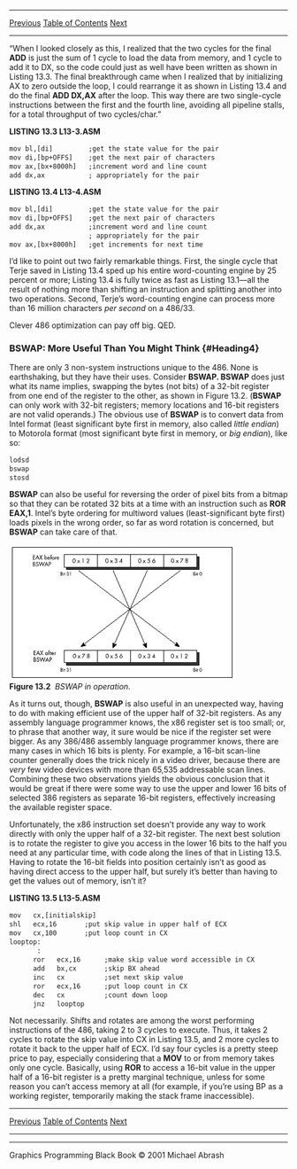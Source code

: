   ------------------------ --------------------------------- --------------------
  [Previous](13-01.html)   [Table of Contents](index.html)   [Next](13-03.html)
  ------------------------ --------------------------------- --------------------

“When I looked closely as this, I realized that the two cycles for the
final **ADD** is just the sum of 1 cycle to load the data from memory,
and 1 cycle to add it to DX, so the code could just as well have been
written as shown in Listing 13.3. The final breakthrough came when I
realized that by initializing AX to zero outside the loop, I could
rearrange it as shown in Listing 13.4 and do the final **ADD DX,AX**
after the loop. This way there are two single-cycle instructions between
the first and the fourth line, avoiding all pipeline stalls, for a total
throughput of two cycles/char.”

**LISTING 13.3 L13-3.ASM**

    mov bl,[di]         ;get the state value for the pair
    mov di,[bp+OFFS]    ;get the next pair of characters
    mov ax,[bx+8000h]   ;increment word and line count
    add dx,ax           ; appropriately for the pair

**LISTING 13.4 L13-4.ASM**

    mov bl,[di]         ;get the state value for the pair
    mov di,[bp+OFFS]    ;get the next pair of characters
    add dx,ax           ;increment word and line count
                        ; appropriately for the pair
    mov ax,[bx+8000h]   ;get increments for next time

I’d like to point out two fairly remarkable things. First, the single
cycle that Terje saved in Listing 13.4 sped up his entire word-counting
engine by 25 percent or more; Listing 13.4 is fully twice as fast as
Listing 13.1—all the result of nothing more than shifting an instruction
and splitting another into two operations. Second, Terje’s word-counting
engine can process more than 16 million characters *per second* on a
486/33.

Clever 486 optimization can pay off big. QED.

### BSWAP: More Useful Than You Might Think {#Heading4}

There are only 3 non-system instructions unique to the 486. None is
earthshaking, but they have their uses. Consider **BSWAP. BSWAP** does
just what its name implies, swapping the bytes (not bits) of a 32-bit
register from one end of the register to the other, as shown in Figure
13.2. (**BSWAP** can only work with 32-bit registers; memory locations
and 16-bit registers are not valid operands.) The obvious use of
**BSWAP** is to convert data from Intel format (least significant byte
first in memory, also called *little endian*) to Motorola format (most
significant byte first in memory, or *big endian*), like so:

    lodsd
    bswap
    stosd

**BSWAP** can also be useful for reversing the order of pixel bits from
a bitmap so that they can be rotated 32 bits at a time with an
instruction such as **ROR EAX,1**. Intel’s byte ordering for multiword
values (least-significant byte first) loads pixels in the wrong order,
so far as word rotation is concerned, but **BSWAP** can take care of
that.

![](images/13-02.jpg)\
 **Figure 13.2**  *BSWAP in operation.*

As it turns out, though, **BSWAP** is also useful in an unexpected way,
having to do with making efficient use of the upper half of 32-bit
registers. As any assembly language programmer knows, the x86 register
set is too small; or, to phrase that another way, it sure would be nice
if the register set were bigger. As any 386/486 assembly language
programmer knows, there are many cases in which 16 bits is plenty. For
example, a 16-bit scan-line counter generally does the trick nicely in a
video driver, because there are *very* few video devices with more than
65,535 addressable scan lines. Combining these two observations yields
the obvious conclusion that it would be great if there were some way to
use the upper and lower 16 bits of selected 386 registers as separate
16-bit registers, effectively increasing the available register space.

Unfortunately, the x86 instruction set doesn’t provide any way to work
directly with only the upper half of a 32-bit register. The next best
solution is to rotate the register to give you access in the lower 16
bits to the half you need at any particular time, with code along the
lines of that in Listing 13.5. Having to rotate the 16-bit fields into
position certainly isn’t as good as having direct access to the upper
half, but surely it’s better than having to get the values out of
memory, isn’t it?

**LISTING 13.5 L13-5.ASM**

    mov   cx,[initialskip]
    shl   ecx,16       ;put skip value in upper half of ECX
    mov   cx,100       ;put loop count in CX
    looptop:
           :
          ror   ecx,16      ;make skip value word accessible in CX
          add   bx,cx       ;skip BX ahead
          inc   cx          ;set next skip value
          ror   ecx,16      ;put loop count in CX
          dec   cx          ;count down loop
          jnz   looptop

Not necessarily. Shifts and rotates are among the worst performing
instructions of the 486, taking 2 to 3 cycles to execute. Thus, it takes
2 cycles to rotate the skip value into CX in Listing 13.5, and 2 more
cycles to rotate it back to the upper half of ECX. I’d say four cycles
is a pretty steep price to pay, especially considering that a **MOV** to
or from memory takes only one cycle. Basically, using **ROR** to access
a 16-bit value in the upper half of a 16-bit register is a pretty
marginal technique, unless for some reason you can’t access memory at
all (for example, if you’re using BP as a working register, temporarily
making the stack frame inaccessible).

  ------------------------ --------------------------------- --------------------
  [Previous](13-01.html)   [Table of Contents](index.html)   [Next](13-03.html)
  ------------------------ --------------------------------- --------------------

* * * * *

Graphics Programming Black Book © 2001 Michael Abrash
